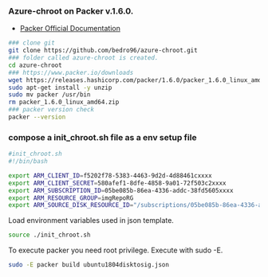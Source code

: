 ### Azure-chroot on Packer v.1.6.0.
* [Packer Official Documentation](https://www.packer.io/docs/builders/azure/chroot)
```bash
### clone git
git clone https://github.com/bedro96/azure-chroot.git
### folder called azure-chroot is created.
cd azure-chroot
### https://www.packer.io/downloads 
wget https://releases.hashicorp.com/packer/1.6.0/packer_1.6.0_linux_amd64.zip
sudo apt-get install -y unzip
sudo mv packer /usr/bin
rm packer_1.6.0_linux_amd64.zip
### packer version check
packer --version
```

### compose a init_chroot.sh file as a env setup file
```bash
#init_chroot.sh
#!/bin/bash

export ARM_CLIENT_ID=f5202f78-5383-4463-9d2d-4d88461cxxxx
export ARM_CLIENT_SECRET=580afef1-8dfe-4858-9a01-72f503c2xxxx
export ARM_SUBSCRIPTION_ID=05be085b-86ea-4336-addc-38fd5605xxxx
export ARM_RESOURCE_GROUP=imgRepoRG
export ARM_SOURCE_DISK_RESOURCE_ID="/subscriptions/05be085b-86ea-4336-addc-38fd5605xxxx/resourceGroups/UBUNTUVM02RG/providers/Microsoft.Compute/disks/ubuntuvm03_disk1_9358259837ee45f3a5bf0c9fafea1aa2"
```
Load environment variables used in json template.
```bash
source ./init_chroot.sh
```
To execute packer you need root privilege. Execute with sudo -E.
```bash
sudo -E packer build ubuntu1804disktosig.json
```
